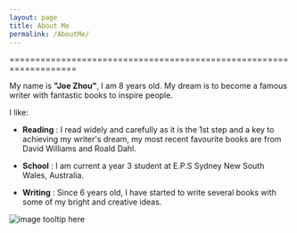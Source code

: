 ```yaml
---
layout: page
title: About Me
permalink: /AboutMe/
---
```


===================================================================


My name is <b>"Joe Zhou"</b>, I am 8 years old. My dream is to become a famous writer with fantastic books to inspire people. 



I like: 

- <b>Reading</b> : I read widely and carefully as it is the 1st step and a key to achieving my writer's dream, my most recent favourite books are from David Williams and Roald Dahl.

- <b>School</b> : I am current a year 3 student at E.P.S Sydney New South Wales, Australia.

- <b>Writing</b> : Since 6 years old, I have started to write several books with some of my bright and creative ideas. 

![image tooltip here](/assets/son.JPG) 